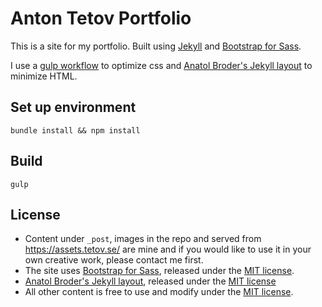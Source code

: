 # Anton Tetov Portfolio

This is a site for my portfolio. Built using [Jekyll](https://jekyllrb.com/) and [Bootstrap for Sass](https://github.com/twbs/bootstrap-sass).

I use a [gulp workflow](gulpfile.js) to optimize css and [Anatol Broder's Jekyll layout](http://jch.penibelst.de/) to minimize HTML.

## Set up environment
`bundle install && npm install`

## Build
`gulp`

## License
*   Content under `_post`, images in the repo and served from https://assets.tetov.se/ are mine and if you would like to use it in your own creative work, please contact me first.
* The site uses [Bootstrap for Sass](https://github.com/twbs/bootstrap-sass), released under the [MIT license](https://github.com/twbs/bootstrap-sass/blob/master/LICENSE).
* [Anatol Broder's Jekyll layout](http://jch.penibelst.de/), released under the [MIT license](https://github.com/penibelst/jekyll-compress-html/blob/master/LICENSE)
* All other content is free to use and modify under the [MIT license](https://opensource.org/licenses/MIT).
